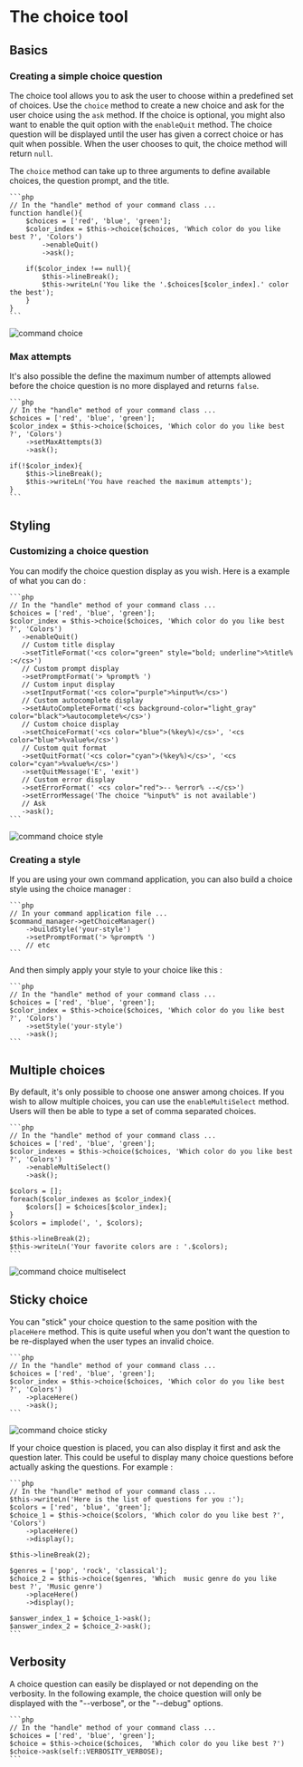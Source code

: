 # The choice tool

## Basics

### Creating a simple choice question

The choice tool allows you to ask the user to choose within a predefined set of choices. Use the `choice` method to create a new choice and ask for the user choice using the `ask` method. If the choice is optional, you might also want to enable the quit option with the `enableQuit` method. The choice question will be displayed until the user has given a correct choice or has quit when possible.
When the user chooses to quit, the choice method will return `null`.

The `choice` method can take up to three arguments to define available choices, the question prompt, and the title. 
    
    ```php
    // In the "handle" method of your command class ...
    function handle(){
        $choices = ['red', 'blue', 'green'];
        $color_index = $this->choice($choices, 'Which color do you like best ?', 'Colors')
            ->enableQuit()
            ->ask();
            
        if($color_index !== null){   
            $this->lineBreak(); 
            $this->writeLn('You like the '.$choices[$color_index].' color the best');
        }
    }
    ```

![command choice](img/choice_basic.gif) 

### Max attempts
 
It's also possible the define the maximum number of attempts allowed before the choice question is no more displayed and returns `false`.
    
    ```php
    // In the "handle" method of your command class ...
    $choices = ['red', 'blue', 'green'];
    $color_index = $this->choice($choices, 'Which color do you like best ?', 'Colors')
        ->setMaxAttempts(3)
        ->ask();
    
    if(!$color_index){
        $this->lineBreak();
        $this->writeLn('You have reached the maximum attempts');
    }
    ```
 
## Styling

### Customizing a choice question

You can modify the choice question display as you wish. Here is a example of what you can do :

    ```php
    // In the "handle" method of your command class ... 
    $choices = ['red', 'blue', 'green'];
    $color_index = $this->choice($choices, 'Which color do you like best ?', 'Colors')
       ->enableQuit()
       // Custom title display
       ->setTitleFormat('<cs color="green" style="bold; underline">%title% :</cs>')
       // Custom prompt display
       ->setPromptFormat('> %prompt% ')
       // Custom input display
       ->setInputFormat('<cs color="purple">%input%</cs>')
       // Custom autocomplete display
       ->setAutoCompleteFormat('<cs background-color="light_gray" color="black">%autocomplete%</cs>')
       // Custom choice display
       ->setChoiceFormat('<cs color="blue">(%key%)</cs>', '<cs color="blue">%value%</cs>')
       // Custom quit format
       ->setQuitFormat('<cs color="cyan">(%key%)</cs>', '<cs color="cyan">%value%</cs>')
       ->setQuitMessage('E', 'exit')
       // Custom error display
       ->setErrorFormat(' <cs color="red">-- %error% --</cs>')
       ->setErrorMessage('The choice "%input%" is not available')
       // Ask
       ->ask();
    ```
    
![command choice style](img/choice_style.png)     
    
### Creating a style 
    
If you are using your own command application, you can also build a choice style using the choice manager :
    
    ```php
    // In your command application file ...
    $command_manager->getChoiceManager()
        ->buildStyle('your-style')
        ->setPromptFormat('> %prompt% ')
        // etc
    ```
        
And then simply apply your style to your choice like this :

    ```php
    // In the "handle" method of your command class ...
    $choices = ['red', 'blue', 'green'];
    $color_index = $this->choice($choices, 'Which color do you like best ?', 'Colors')
        ->setStyle('your-style')
        ->ask();    
    ```
        
        
## Multiple choices

By default, it's only possible to choose one answer among choices. If you wish to allow multiple choices, you can use the `enableMultiSelect` method. Users will then be able to type a set of comma separated choices.
        
    ```php
    // In the "handle" method of your command class ...
    $choices = ['red', 'blue', 'green'];
    $color_indexes = $this->choice($choices, 'Which color do you like best ?', 'Colors')
        ->enableMultiSelect()
        ->ask();

    $colors = [];
    foreach($color_indexes as $color_index){
        $colors[] = $choices[$color_index];
    }
    $colors = implode(', ', $colors);

    $this->lineBreak(2);
    $this->writeLn('Your favorite colors are : '.$colors);
    ```
    
![command choice multiselect](img/choice_multiselect.gif)  

## Sticky choice

You can "stick" your choice question to the same position with the `placeHere` method. This is quite useful when you don't want the question to be re-displayed when the user types an invalid choice.

    ```php
    // In the "handle" method of your command class ...
    $choices = ['red', 'blue', 'green'];
    $color_index = $this->choice($choices, 'Which color do you like best ?', 'Colors')
        ->placeHere()
        ->ask();
    ```

![command choice sticky](img/choice_sticky.gif)      

If your choice question is placed, you can also display it first and ask the question later. This could be useful to display many choice questions before actually asking the questions. For example :
    
    ```php
    // In the "handle" method of your command class ...
    $this->writeLn('Here is the list of questions for you :');
    $colors = ['red', 'blue', 'green'];
    $choice_1 = $this->choice($colors, 'Which color do you like best ?', 'Colors')
        ->placeHere()
        ->display();

    $this->lineBreak(2);

    $genres = ['pop', 'rock', 'classical'];
    $choice_2 = $this->choice($genres, 'Which  music genre do you like best ?', 'Music genre')
        ->placeHere()
        ->display();

    $answer_index_1 = $choice_1->ask();
    $answer_index_2 = $choice_2->ask();
    ```

## Verbosity

A choice question can easily be displayed or not depending on the verbosity. In the following example, the choice question will only be displayed with the "--verbose", or the "--debug" options. 
    
    ```php
    // In the "handle" method of your command class ...
    $choices = ['red', 'blue', 'green'];
    $choice = $this->choice($choices,  'Which color do you like best ?')
    $choice->ask(self::VERBOSITY_VERBOSE);
    ```          